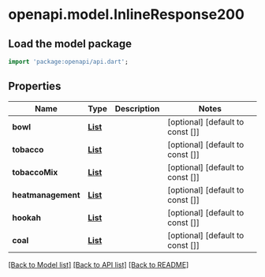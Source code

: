 # openapi.model.InlineResponse200

## Load the model package
```dart
import 'package:openapi/api.dart';
```

## Properties
Name | Type | Description | Notes
------------ | ------------- | ------------- | -------------
**bowl** | [**List<BrandGroupDto>**](BrandGroupDto.md) |  | [optional] [default to const []]
**tobacco** | [**List<BrandGroupDto>**](BrandGroupDto.md) |  | [optional] [default to const []]
**tobaccoMix** | [**List<BrandGroupDto>**](BrandGroupDto.md) |  | [optional] [default to const []]
**heatmanagement** | [**List<BrandGroupDto>**](BrandGroupDto.md) |  | [optional] [default to const []]
**hookah** | [**List<BrandGroupDto>**](BrandGroupDto.md) |  | [optional] [default to const []]
**coal** | [**List<BrandGroupDto>**](BrandGroupDto.md) |  | [optional] [default to const []]

[[Back to Model list]](../README.md#documentation-for-models) [[Back to API list]](../README.md#documentation-for-api-endpoints) [[Back to README]](../README.md)


